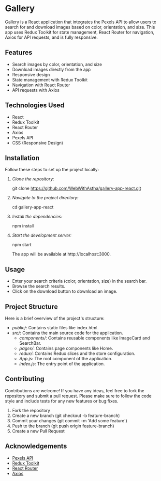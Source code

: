 # Gallery

Gallery is a React application that integrates the Pexels API to allow users to search for and download images based on color, orientation, and size. This app uses Redux Toolkit for state management, React Router for navigation, Axios for API requests, and is fully responsive.

## Features

- Search images by color, orientation, and size
- Download images directly from the app
- Responsive design
- State management with Redux Toolkit
- Navigation with React Router
- API requests with Axios

## Technologies Used

- React
- Redux Toolkit
- React Router
- Axios
- Pexels API
- CSS (Responsive Design)

## Installation

Follow these steps to set up the project locally:

1. *Clone the repository:*

    git clone https://github.com/WebWithAstha/gallery-app-react.git
    

2. *Navigate to the project directory:*

    cd gallery-app-react
    

3. *Install the dependencies:*

    npm install


4. *Start the development server:*

    npm start
    

    The app will be available at http://localhost:3000.

## Usage

- Enter your search criteria (color, orientation, size) in the search bar.
- Browse the search results.
- Click on the download button to download an image.

## Project Structure

Here is a brief overview of the project's structure:

- *public/*: Contains static files like index.html.
- *src/*: Contains the main source code for the application.
  - *components/*: Contains reusable components like ImageCard and SearchBar.
  - *pages/*: Contains page components like Home.
  - *redux/*: Contains Redux slices and the store configuration.
  - *App.js*: The root component of the application.
  - *index.js*: The entry point of the application.

## Contributing

Contributions are welcome! If you have any ideas, feel free to fork the repository and submit a pull request. Please make sure to follow the code style and include tests for any new features or bug fixes.

1. Fork the repository
2. Create a new branch (git checkout -b feature-branch)
3. Commit your changes (git commit -m 'Add some feature')
4. Push to the branch (git push origin feature-branch)
5. Create a new Pull Request

## Acknowledgements

- [Pexels API](https://www.pexels.com/api/)
- [Redux Toolkit](https://redux-toolkit.js.org/)
- [React Router](https://reactrouter.com/)
- [Axios](https://axios-http.com/)
